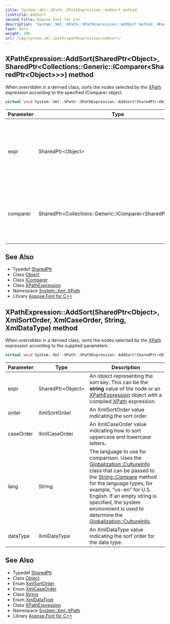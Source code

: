 ```yaml
---
title: System::Xml::XPath::XPathExpression::AddSort method
linktitle: AddSort
second_title: Aspose.Font for C++
description: 'System::Xml::XPath::XPathExpression::AddSort method. When overridden in a derived class, sorts the nodes selected by the XPath expression according to the specified IComparer object in C++.'
type: docs
weight: 100
url: /cpp/system.xml.xpath/xpathexpression/addsort/
---
```

## XPathExpression::AddSort(SharedPtr\<Object\>, SharedPtr\<Collections::Generic::IComparer\<SharedPtr\<Object\>\>\>) method


When overridden in a derived class, sorts the nodes selected by the [XPath](../../) expression according to the specified IComparer object.

```cpp
virtual void System::Xml::XPath::XPathExpression::AddSort(SharedPtr<Object> expr, SharedPtr<Collections::Generic::IComparer<SharedPtr<Object>>> comparer)=0
```


| Parameter | Type | Description |
| --- | --- | --- |
| expr | SharedPtr\<Object\> | An object representing the sort key. This can be the **string** value of the node or an [XPathExpression](../) object with a compiled [XPath](../../) expression. |
| comparer | SharedPtr\<Collections::Generic::IComparer\<SharedPtr\<Object\>\>\> | An IComparer object that provides the specific data type comparisons for comparing two objects for equivalence. |

## See Also

* Typedef [SharedPtr](../../../system/sharedptr/)
* Class [Object](../../../system/object/)
* Class [IComparer](../../../system.collections.generic/icomparer/)
* Class [XPathExpression](../)
* Namespace [System::Xml::XPath](../../)
* Library [Aspose.Font for C++](../../../)
## XPathExpression::AddSort(SharedPtr\<Object\>, XmlSortOrder, XmlCaseOrder, String, XmlDataType) method


When overridden in a derived class, sorts the nodes selected by the [XPath](../../) expression according to the supplied parameters.

```cpp
virtual void System::Xml::XPath::XPathExpression::AddSort(SharedPtr<Object> expr, XmlSortOrder order, XmlCaseOrder caseOrder, String lang, XmlDataType dataType)=0
```


| Parameter | Type | Description |
| --- | --- | --- |
| expr | SharedPtr\<Object\> | An object representing the sort key. This can be the **string** value of the node or an [XPathExpression](../) object with a compiled [XPath](../../) expression. |
| order | XmlSortOrder | An XmlSortOrder value indicating the sort order. |
| caseOrder | XmlCaseOrder | An XmlCaseOrder value indicating how to sort uppercase and lowercase letters. |
| lang | String | The language to use for comparison. Uses the [Globalization::CultureInfo](../../../system.globalization/cultureinfo/) class that can be passed to the [String::Compare](../../../system/string/compare/) method for the language types, for example, "us-en" for U.S. English. If an empty string is specified, the system environment is used to determine the [Globalization::CultureInfo](../../../system.globalization/cultureinfo/). |
| dataType | XmlDataType | An XmlDataType value indicating the sort order for the data type. |

## See Also

* Typedef [SharedPtr](../../../system/sharedptr/)
* Class [Object](../../../system/object/)
* Enum [XmlSortOrder](../../xmlsortorder/)
* Enum [XmlCaseOrder](../../xmlcaseorder/)
* Class [String](../../../system/string/)
* Enum [XmlDataType](../../xmldatatype/)
* Class [XPathExpression](../)
* Namespace [System::Xml::XPath](../../)
* Library [Aspose.Font for C++](../../../)
